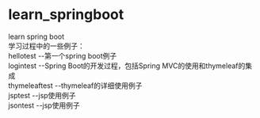 # learn_springboot
learn spring boot  
学习过程中的一些例子：  
hellotest  --第一个spring boot例子  
logintest  --Spring Boot的开发过程，包括Spring MVC的使用和thymeleaf的集成  
thymeleaftest  --thymeleaf的详细使用例子  
jsptest  --jsp使用例子  
jsontest  --jsp使用例子 